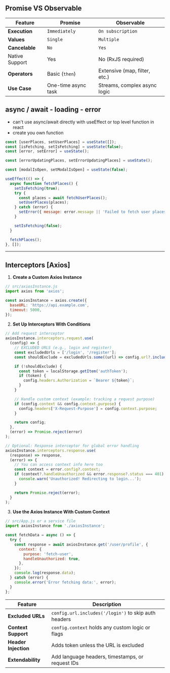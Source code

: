 ## Promise VS Observable

| Feature        | Promise             | Observable                    |
| -------------- | ------------------- | ----------------------------- |
| **Execution**  | `Immediately`       | `On subscription`             |
| **Values**     | `Single`            | `Multiple`                    |
| **Cancelable** | `No`                | `Yes`                         |
| Native Support | Yes                 | No (RxJS required)            |
| **Operators**  | Basic (`then`)      | Extensive (map, filter, etc.) |
| **Use Case**   | One-time async task | Streams, complex async logic  |

## async / await - loading - error

- can't use async/await directly with useEffect or top level function in react
- create you own function

```jsx
const [userPlaces, setUserPlaces] = useState([]);
const [isFetching, setIsFetching] = useState(false);
const [error, setError] = useState();

const [errorUpdatingPlaces, setErrorUpdatingPlaces] = useState();

const [modalIsOpen, setModalIsOpen] = useState(false);

useEffect(() => {
  async function fetchPlaces() {
    setIsFetching(true);
    try {
      const places = await fetchUserPlaces();
      setUserPlaces(places);
    } catch (error) {
      setError({ message: error.message || 'Failed to fetch user places.' });
    }

    setIsFetching(false);
  }

  fetchPlaces();
}, []);
```

---

## Interceptors [Axios]

1. **Create a Custom Axios Instance**

```jsx
// src/axiosInstance.js
import axios from 'axios';

const axiosInstance = axios.create({
  baseURL: 'https://api.example.com',
  timeout: 5000,
});
```

2. **Set Up Interceptors With Conditions**

```jsx
// Add request interceptor
axiosInstance.interceptors.request.use(
  (config) => {
    // EXCLUDED URLS (e.g., login and register)
    const excludedUrls = ['/login', '/register'];
    const shouldExclude = excludedUrls.some((url) => config.url?.includes(url));

    if (!shouldExclude) {
      const token = localStorage.getItem('authToken');
      if (token) {
        config.headers.Authorization = `Bearer ${token}`;
      }
    }

    // Handle custom context (example: tracking a request purpose)
    if (config.context && config.context.purpose) {
      config.headers['X-Request-Purpose'] = config.context.purpose;
    }

    return config;
  },
  (error) => Promise.reject(error)
);

// Optional: Response interceptor for global error handling
axiosInstance.interceptors.response.use(
  (response) => response,
  (error) => {
    // You can access context info here too
    const context = error.config?.context;
    if (context?.handleUnauthorized && error.response?.status === 401) {
      console.warn('Unauthorized! Redirecting to login...');
    }

    return Promise.reject(error);
  }
);
```

3. **Use the Axios Instance With Custom Context**

```jsx
// src/App.js or a service file
import axiosInstance from './axiosInstance';

const fetchData = async () => {
  try {
    const response = await axiosInstance.get('/user/profile', {
      context: {
        purpose: 'fetch-user',
        handleUnauthorized: true,
      },
    });
    console.log(response.data);
  } catch (error) {
    console.error('Error fetching data:', error);
  }
};
```

| Feature              | Description                                          |
| -------------------- | ---------------------------------------------------- |
| **Excluded URLs**    | `config.url.includes('/login')` to skip auth headers |
| **Context Support**  | `config.context` holds any custom logic or flags     |
| **Header Injection** | Adds token unless the URL is excluded                |
| **Extendability**    | Add language headers, timestamps, or request IDs     |
